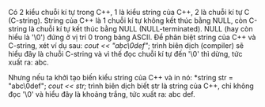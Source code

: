 Có 2 kiểu chuỗi kí tự trong C++, 1 là kiểu string của C++, 2 là chuỗi kí tự C (C-string).
String của C++ là 1 chuỗi kí tự không kết thúc bằng NULL, còn C-string là chuỗi kí tự kết thúc bằng NULL (NULL-terminated).
NULL (hay còn hiểu là '\0') đứng ở vị trí 0 trong bảng ASCII.
Để phân biệt string của C++ và C-string, xét ví dụ sau:
  *cout << "abc\0def"*;
trình biên dịch (compiler) sẽ hiểu đây là chuỗi C-string và vì thế đọc chuỗi kí tự đến '\0' thì dừng, tức xuất ra: abc.

Nhưng nếu ta khởi tạo biến kiểu string của C++ và in nó:
  *string str = "abc\0def";
	*cout << str;*
trình biên dịch biết str là string của C++, chỉ không đọc '\0' và hiểu đây là khoảng trắng, tức xuất ra: abc def.

